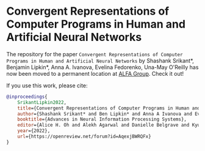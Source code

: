 # Convergent Representations of Computer Programs in Human and Artificial Neural Networks

The repository for the paper `Convergent Representations of Computer Programs in Human and Artificial Neural Networks` by Shashank Srikant*, Benjamin Lipkin*, Anna A. Ivanova, Evelina Fedorenko, Una-May O'Reilly has now been moved to a permanent location at [ALFA Group](https://github.com/ALFA-group/code-representations-ml-brain). Check it out!

If you use this work, please cite:
```bibtex
@inproceedings{
	SrikantLipkin2022,
	title={Convergent Representations of Computer Programs in Human and Artificial Neural Networks},
	author={Shashank Srikant* and Ben Lipkin* and Anna A Ivanova and Evelina Fedorenko and Una-May O'Reilly},
	booktitle={Advances in Neural Information Processing Systems},
	editor={Alice H. Oh and Alekh Agarwal and Danielle Belgrave and Kyunghyun Cho},
	year={2022},
	url={https://openreview.net/forum?id=AqexjBWRQFx}
}
```
